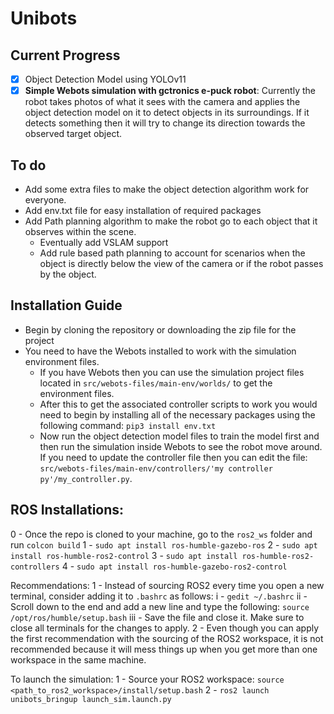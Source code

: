 # Unibots

## Current Progress

- [x] Object Detection Model using YOLOv11
- [x] **Simple Webots simulation with gctronics e-puck robot**: Currently the robot takes photos of what it sees with the camera and applies the object detection model on it to detect objects in its surroundings. If it detects something then it will try to change its direction towards the observed target object.

## To do

- Add some extra files to make the object detection algorithm work for everyone.
- Add env.txt file for easy installation of required packages
- Add Path planning algorithm to make the robot go to each object that it observes within the scene.
  - Eventually add VSLAM support
  - Add rule based path planning to account for scenarios when the object is directly below the view of the camera or if the robot passes by the object.

## Installation Guide

- Begin by cloning the repository or downloading the zip file for the project
- You need to have the Webots installed to work with the simulation environment files.
  - If you have Webots then you can use the simulation project files located in `src/webots-files/main-env/worlds/` to get the environment files.
  - After this to get the associated controller scripts to work you would need to begin by installing all of the necessary packages using the following command:  `pip3 install env.txt`
  - Now run the object detection model files to train the model first and then run the simulation inside Webots to see the robot move around. If you need to update the controller file then you can edit the file: `src/webots-files/main-env/controllers/'my controller py'/my_controller.py`.

## ROS Installations:
0 - Once the repo is cloned to your machine, go to the `ros2_ws` folder and run `colcon build`
1 - `sudo apt install ros-humble-gazebo-ros`
2 - `sudo apt install ros-humble-ros2-control`
3 - `sudo apt install ros-humble-ros2-controllers`
4 - `sudo apt install ros-humble-gazebo-ros2-control`

Recommendations:
1 - Instead of sourcing ROS2 every time you open a new terminal, consider adding it to `.bashrc` as follows:
    i - `gedit ~/.bashrc`
    ii - Scroll down to the end and add a new line and type the following: `source /opt/ros/humble/setup.bash`
    iii - Save the file and close it. Make sure to close all terminals for the changes to apply.
2 - Even though you can apply the first recommendation with the sourcing of the ROS2 workspace, it is not recommended because it will mess things up when you get more than one workspace in the same machine.

To launch the simulation:
1 - Source your ROS2 workspace: `source <path_to_ros2_workspace>/install/setup.bash`
2 - `ros2 launch unibots_bringup launch_sim.launch.py`